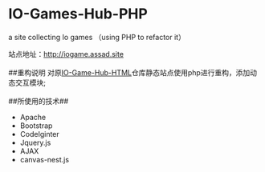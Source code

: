 # IO-Games-Hub-PHP
a site collecting Io games （using PHP to refactor it）  

站点地址：<a href="http://iogame.assad.site">http://iogame.assad.site</a>  
<br/>
##重构说明
对原<a href="https://github.com/Al-assad/IO-Games-Hub-HTML">IO-Game-Hub-HTML</a>仓库静态站点使用php进行重构，添加动态交互模块;  
<br/>
##所使用的技术##
* Apache
* Bootstrap  
* CodeIginter  
* Jquery.js  
* AJAX
* canvas-nest.js  



  

